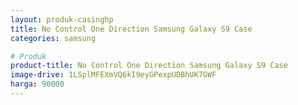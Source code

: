 ```yaml
---
layout: produk-casinghp
title: No Control One Direction Samsung Galaxy S9 Case
categories: samsung

# Produk
product-title: No Control One Direction Samsung Galaxy S9 Case
image-drive: 1LSplMFEXmVQ6kI9eyGPexpUDBhUK7GWF
harga: 90000
---
```

